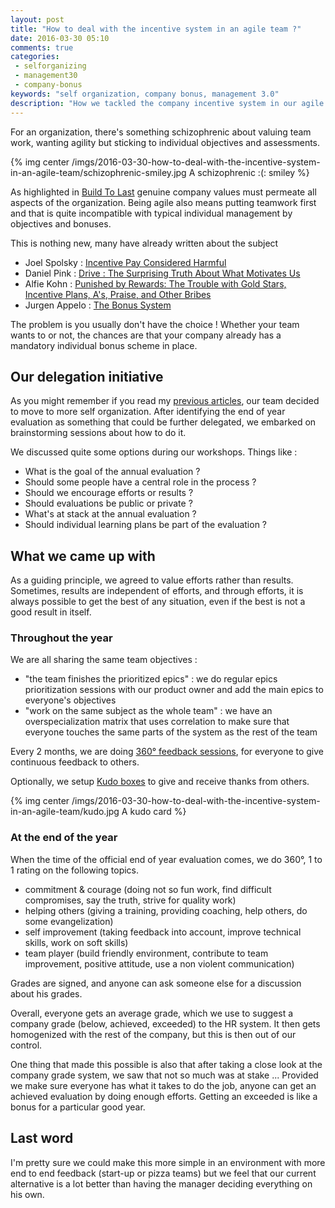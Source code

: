 ```yaml
---
layout: post
title: "How to deal with the incentive system in an agile team ?"
date: 2016-03-30 05:10
comments: true
categories:
 - selforganizing
 - management30
 - company-bonus
keywords: "self organization, company bonus, management 3.0"
description: "How we tackled the company incentive system in our agile team"
---
```

For an organization, there's something schizophrenic about valuing team work, wanting agility but sticking to individual objectives and assessments.

{% img center /imgs/2016-03-30-how-to-deal-with-the-incentive-system-in-an-agile-team/schizophrenic-smiley.jpg A schizophrenic :(: smiley %}

As highlighted in [Build To Last](http://www.amazon.com/Built-Last-Successful-Visionary-Essentials/dp/0060516402/ref=sr_1_1?tag=pbourgau-20&amp;ie=UTF8&qid=1459922545&sr=8-1&keywords=build+to+last) genuine company values must permeate all aspects of the organization. Being agile also means putting teamwork first and that is quite incompatible with typical individual management by objectives and bonuses.

This is nothing new, many have already written about the subject

* Joel Spolsky : [Incentive Pay Considered Harmful](http://www.joelonsoftware.com/articles/fog0000000070.html)
* Daniel Pink : [Drive : The Surprising Truth About What Motivates Us](http://www.amazon.com/Drive-Surprising-Truth-About-Motivates/dp/1594484805/ref=sr_1_1?tag=pbourgau-20&amp;ie=UTF8&qid=1459665370&sr=8-1&keywords=drive+daniel+pink)
* Alfie Kohn : [Punished by Rewards: The Trouble with Gold Stars, Incentive Plans, A's, Praise, and Other Bribes](http://www.amazon.com/Punished-Rewards-Trouble-Incentive-Praise/dp/0618001816/ref=sr_1_1?tag=pbourgau-20&amp;ie=UTF8&qid=1459665424&sr=8-1&keywords=punished+by+rewards)
* Jurgen Appelo : [The Bonus System](http://noop.nl/2013/01/the-bonus-system.html)

The problem is you usually don't have the choice ! Whether your team wants to or not, the chances are that your company already has a mandatory individual bonus scheme in place.

## Our delegation initiative

As you might remember if you read my [previous articles](/stop-feeling-like-a-kid-everytime-you-ask-a-day-off/), our team decided to move to more self organization. After identifying the end of year evaluation as something that could be further delegated, we embarked on brainstorming sessions about how to do it.

We discussed quite some options during our workshops. Things like :

* What is the goal of the annual evaluation ?
* Should some people have a central role in the process ?
* Should we encourage efforts or results ?
* Should evaluations be public or private ?
* What's at stack at the annual evaluation ?
* Should individual learning plans be part of the evaluation ?

## What we came up with

As a guiding principle, we agreed to value efforts rather than results. Sometimes, results are independent of efforts, and through efforts, it is always possible to get the best of any situation, even if the best is not a good result in itself.

### Throughout the year

We are all sharing the same team objectives :

* "the team finishes the prioritized epics" : we do regular epics prioritization sessions with our product owner and add the main epics to everyone's objectives
* "work on the same subject as the whole team" : we have an overspecialization matrix that uses correlation to make sure that everyone touches the same parts of the system as the rest of the team

Every 2 months, we are doing [360° feedback sessions](/feedback-on-360-degrees-feedback-session/), for everyone to give continuous feedback to others.

Optionally, we setup [Kudo boxes](https://management30.com/product/workouts/intrinsic-motivation/kudo-box/) to give and receive thanks from others.

{% img center /imgs/2016-03-30-how-to-deal-with-the-incentive-system-in-an-agile-team/kudo.jpg A kudo card %}

### At the end of the year

When the time of the official end of year evaluation comes, we do 360°, 1 to 1 rating on the following topics.

   * commitment & courage (doing not so fun work, find difficult compromises, say the truth, strive for quality work)
   * helping others (giving a training, providing coaching, help others, do some evangelization)
   * self improvement (taking feedback into account, improve technical skills, work on soft skills)
   * team player (build friendly environment, contribute to team improvement, positive attitude, use a non violent communication)

Grades are signed, and anyone can ask someone else for a discussion about his grades.

Overall, everyone gets an average grade, which we use to suggest a company grade (below, achieved, exceeded) to the HR system. It then gets homogenized with the rest of the company, but this is then out of our control.

One thing that made this possible is also that after taking a close look at the company grade system, we saw that not so much was at stake ... Provided we make sure everyone has what it takes to do the job, anyone can get an achieved evaluation by doing enough efforts. Getting an exceeded is like a bonus for a particular good year.

## Last word

I'm pretty sure we could make this more simple in an environment with more end to end feedback (start-up or pizza teams) but we feel that our current alternative is a lot better than having the manager deciding everything on his own.
